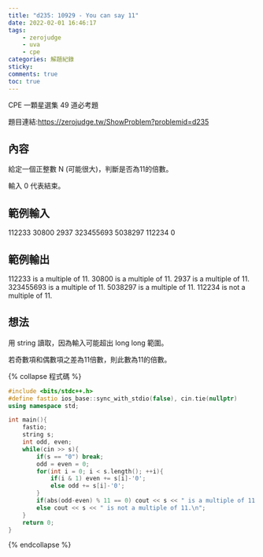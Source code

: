 ```yaml
---
title: "d235: 10929 - You can say 11"
date: 2022-02-01 16:46:17
tags:
    - zerojudge
    - uva
    - cpe
categories: 解題紀錄
sticky: 
comments: true
toc: true
---
```

CPE 一顆星選集 49 道必考題
<!--more-->
題目連結:https://zerojudge.tw/ShowProblem?problemid=d235
## 內容
給定一個正整數 N (可能很大)，判斷是否為11的倍數。

輸入 0 代表結束。
## 範例輸入
112233
30800
2937
323455693
5038297
112234
0
## 範例輸出
112233 is a multiple of 11.
30800 is a multiple of 11.
2937 is a multiple of 11.
323455693 is a multiple of 11.
5038297 is a multiple of 11.
112234 is not a multiple of 11.
## 想法
用 string 讀取，因為輸入可能超出 long long 範圍。

若奇數項和偶數項之差為11倍數，則此數為11的倍數。

{% collapse 程式碼 %}
```cpp
#include <bits/stdc++.h>
#define fastio ios_base::sync_with_stdio(false), cin.tie(nullptr)
using namespace std;

int main(){
    fastio;
    string s;
    int odd, even;
    while(cin >> s){
        if(s == "0") break;
        odd = even = 0;
        for(int i = 0; i < s.length(); ++i){
            if(i & 1) even += s[i]-'0';
            else odd += s[i]-'0';
        }
        if(abs(odd-even) % 11 == 0) cout << s << " is a multiple of 11.\n";
        else cout << s << " is not a multiple of 11.\n";
    }
    return 0;
}
```
{% endcollapse %}